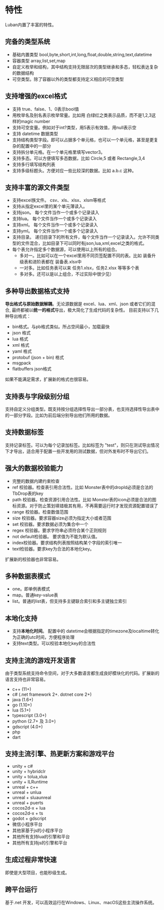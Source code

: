 # 特性

Luban内置了丰富的特性。

## 完备的类型系统

- 基础内置类型 bool,byte,short,int,long,float,double,string,text,datetime
- 容器类型 array,list,set,map
- 自定义枚举和结构，其中结构支持无限层次的类型继承和多态，轻松表达复杂的数据结构
- 可空类型。除了容器以外的类型都支持定义相应的可空类型


## 支持增强的excel格式

- 支持 true、false、1、0表示bool值
- 用枚举名及别名表示枚举常量。比如用 白绿红之类表示品质，而不是1,2,3这样的magic number
- 支持可空变量。例如对于int?类型，用5表示有效值，用null表示空
- 支持 datetime 数据类型
- 支持结构类型字段。即可以占据多个单元格，也可以一个单元格，甚至是更复杂的配置中的一部分
- 支持拆分单元格。在一个单元格里填写vector3。
- 支持多态。可以方便填写多态数据，比如 Circle,5 或者 Rectangle,3,4
- 支持多行填写结构列表
- 支持多级标题头。方便对应一些比较深的数据。比如 a.b.c 这种。

 
## 支持丰富的源文件类型

- 支持excel族文件。 csv、xls、xlsx、xlsm等格式
- 支持从指定excel里的某个单元薄读入。
- 支持json。 每个文件当作一个或多个记录读入
- 支持lua。 每个文件当作一个或多个记录读入
- 支持xml。 每个文件当作一个或多个记录读入
- 支持yml。 每个文件当作一个或多个记录读入
- 支持目录。 递归目录下的所有文件，每个文件当作一个记录读入。允许不同类型的文件混合，比如目录下可以同时有json,lua,xml,excel之类的格式。
- 每个表允许指定多个数据源，可以使用以上所有的组合。
  - 多对一。比如可以在一个excel里用不同页签配置不同的表。比如 装备升级表和进阶表都在 装备表.xlsx中
  - 一对多。比如任务表可以来 任务1.xlsx，任务2.xlsx 等等多个表
  - 多对多。还可以是以上组合，不过实际中很少见）

## 多种导出数据格式支持

 **导出格式与原始数据解耦**。无论源数据是 excel、lua、xml、json 或者它们的混合, 最终都被以**统一的格式**导出，极大简化了生成代码的复杂性。 目前支持以下几种导出格式：

- bin格式。与pb格式类似。所占空间最小，加载最快
- json 格式
- lua 格式
- xml 格式
- yaml 格式
- protobuf (json + bin) 格式
- msgpack
- flatbuffers json格式

如果不能满足需求，扩展新的格式也很容易。

## 支持表与字段级别分组

支持自定义分组类型。既支持按分组选择性导出一部分表，也支持选择性导出表中的一部分字段。比如为前后端分别导出他们所用的数据。

## 支持数据标签

支持记录标签。可以为每个记录加标签。比如标签为 "test"，则只在测试导出情况下才导出，适合用于配置一些开发用的测试数据，但对外发布时不导出它们。

## 强大的数据校验能力

- 完整的数据内建约束检查
- ref 校验器。检查表引用合法性。比如 Monster表中的dropId必须是合法的 TbDrop表的key
- path 校验器。检查资源引用合法性。比如 Monster表的icon必须是合法的图标资源。对于防止策划填错极其有用，不再需要运行时才发现资源配置错误了
- range 校验器。检查数值范围
- size 校验器。要求容器size必须为指定大小或者范围
- set 校验器。要求数据必须为集合中一个
- regex 校验器。要求字符串必须符合某个正则规则
- not default检验器。 要求值为不能为默认值。
- index校验器。要求结构列表按照结构某个字段的索引唯一
- text检验器。要求key为合法的本地化key。

扩展新的校验器也非常容易。

## 多种数据表模式

- one。即单例表模式
- map。普通key-value表
- list。普通的list表，但支持多主键联合索引和多主键独立索引

## 本地化支持

- 支持**本地化时间**。 配置中的 datetime会根据指定的timezone及localtime转化为正确的utc时间，方便程序处理
- 支持text类型。可以校验本地化key的合法性

## 支持主流的游戏开发语言

由于类型系统支持命令空间，对于大多数语言都生成良好模块化的代码。扩展新的语言支持也非常容易。

- c++ (11+)
- c# (.net framework 2+. dotnet core 2+)
- java (1.6+)
- go (1.10+)
- lua (5.1+)
- typescript (3.0+)
- python (2.7+ 及 3.0+)
- gdscript (4.0+)
- php
- dart


## 支持主流引擎、热更新方案和游戏平台

- unity + c#
- unity + hybridclr
- unity + tolua,xlua
- unity + ILRuntime
- unreal + c++
- unreal + unlua
- unreal + sluaunreal
- unreal + puerts
- cocos2d-x + lua
- cocos2d-x + ts
- godot + gdscript
- 微信小程序平台
- 其他家基于js的小程序平台
- 其他所有支持lua的引擎和平台
- 其他所有支持js的引擎和平台


## 生成过程非常快速

即使是大型项目，也能秒级生成。

## 跨平台运行

基于.net 开发，可以高效运行在Windows、Linux、macOS这些主流操作系统。
